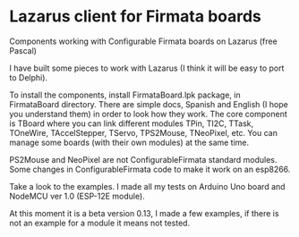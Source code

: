 # Lazarus client for Firmata boards
Components working with Configurable Firmata boards on Lazarus (free Pascal)

I have built some pieces to work with Lazarus (I think it will be easy to port to Delphi).

To install the components, install FirmataBoard.lpk package, in FirmataBoard directory.
There are simple docs, Spanish and English (I hope you understand them) in order to look how they work.
The core component is TBoard where you can link different modules TPin, TI2C, TTask, TOneWire, TAccelStepper, TServo, TPS2Mouse, TNeoPixel, etc. You can manage some boards (with their own modules) at the same time.

PS2Mouse and NeoPixel are not ConfigurableFirmata standard modules. Some changes in ConfigurableFirmata code to make it work on an esp8266.

Take a look to the examples. I made all my tests on Arduino Uno board and NodeMCU ver 1.0 (ESP-12E module).

At this moment it is a beta version 0.13, I made a few examples, if there is not an example for a module it means not tested.
